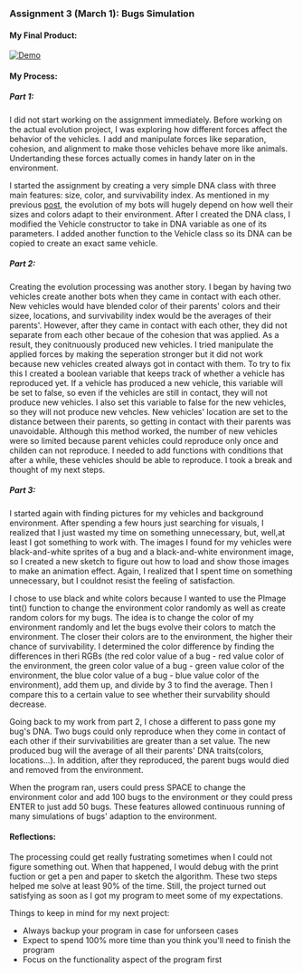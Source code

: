 
### Assignment 3 (March 1): Bugs Simulation
#### My Final Product:
[![Demo](March1/Simulation/product/bugsSimulation.gif)](https://www.youtube.com/watch?v=SA2FcCZLtvE)
#### My Process:
##### Part 1:
I did not start working on the assignment immediately. Before working on the actual evolution project, I was exploring how different forces affect the behavior of the vehicles. I add and manipulate forces like separation, cohesion, and alignment to make those vehicles behave more like animals. Undertanding these forces actually comes in handy later on in the environment.

I started the assignment by creating a very simple DNA class with three main features: size, color, and survivability index. As mentioned in my previous [post](#Assignment-3-February-22-My-Project-Ideas), the evolution of my bots will hugely depend on how well their sizes and colors adapt to their environment. 
After I created the DNA class, I modified the Vehicle constructor to take in DNA variable as one of its parameters. I added another function to the Vehicle class so its DNA can be copied to create an exact same vehicle. 

##### Part 2:
Creating the evolution processing was another story. I began by having two vehicles create another bots when they came in contact with each other. New vehicles would have blended color of their parents' colors and their sizee, locations, and survivability index would be the averages of their parents'. However, after they came in contact with each other, they did not separate from each other becaue of the cohesion that was applied. As a result, they conitnuously produced new vehicles. I tried manipulate the applied forces by making the seperation stronger but it did not work because new vehicles created always got in contact with them. To try to fix this I created a boolean variable that keeps track of whether a vehicle has reproduced yet. If a vehicle has produced a new vehicle, this variable will be set to false, so even if the vehicles are still in contact, they will not produce new vehicles. I also set this variable to false for the new vehicles, so they will not produce new vehcles. New vehicles' location  are set to the distance between their parents, so getting in contact with their parents was unavoidable. Although this method worked, the number of new vehicles were so limited because parent vehicles could reproduce only once and childen can not reproduce. I needed to add functions with conditions that after a while, these vehicles should be able to reproduce. I took a break and thought of my next steps.

##### Part 3:
I started again with finding pictures for my vehicles and background environment. After spending a few hours just searching for visuals, I realized that I just wasted my time on something unnecessary, but, well,at least I got something to work with. The images I found for my vehicles were black-and-white sprites of a bug and a black-and-white environment image, so I created a new sketch to figure out how to load and show those images to make an animation effect. Again, I realized that I spent time on something unnecessary, but I couldnot resist the feeling of satisfaction.  

I chose to use black and white colors because I wanted to use the PImage tint() function to change the environment color randomly as well as create random colors for my bugs. The idea is to change the color of my environment randomly and let the bugs evolve their colors to match the environment. The closer their colors are to the environment, the higher their chance of survivability. I determined the color difference by finding the differences in theri RGBs (the red color value of a bug - red value color of the environment, the green color value of a bug - green value color of the environment, the blue color value of a bug - blue value color of the environment), add them up, and divide by 3 to find the average. Then I compare this to a certain value to see whether their survability should decrease. 

Going back to my work from part 2, I chose a different to pass gone my bug's DNA. Two bugs could only reproduce when they come in contact of each other if their survivabilities are greater than a set value. The new produced bug will the average of all their parents' DNA traits(colors, locations...). In addition, after they reproduced, the parent bugs would died and removed from the environment. 

When the program ran, users could press SPACE to change the environment color and add 100 bugs to the environment or they could press ENTER to just add 50 bugs. These features allowed continuous running of many simulations of bugs' adaption to the environment.


#### Reflections:
The processing could get really fustrating sometimes when I could not figure something out. When that happened, I would debug with the print fuction or get a pen and paper to sketch the algorithm. These two steps helped me solve at least 90% of the time. Still, the project turned out satisfying as soon as I got my program to meet some of my expectations. 

Things to keep in mind for my next project:
- Always backup your program in case for unforseen cases 
- Expect to spend 100% more time than you think you'll need to finish the program
- Focus on the functionality aspect of the program first
